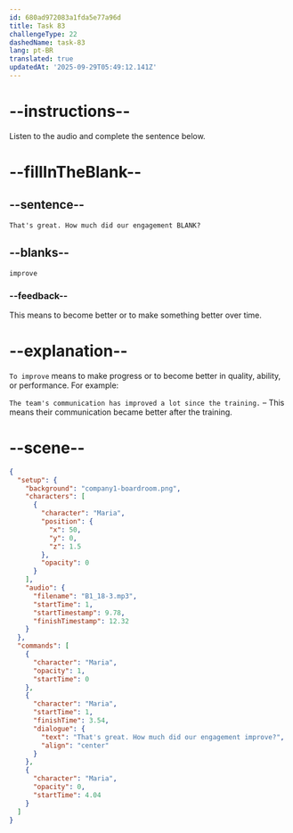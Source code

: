 ```yaml
---
id: 680ad972083a1fda5e77a96d
title: Task 83
challengeType: 22
dashedName: task-83
lang: pt-BR
translated: true
updatedAt: '2025-09-29T05:49:12.141Z'
---
```


<!-- (Audio) Maria: That's great. How much did our engagement improve? -->

# --instructions--

Listen to the audio and complete the sentence below.

# --fillInTheBlank--

## --sentence--

`That's great. How much did our engagement BLANK?`

## --blanks--

`improve`

### --feedback--

This means to become better or to make something better over time.

# --explanation--

`To improve` means to make progress or to become better in quality, ability, or performance. For example:

`The team's communication has improved a lot since the training.` – This means their communication became better after the training.

# --scene--

```json
{
  "setup": {
    "background": "company1-boardroom.png",
    "characters": [
      {
        "character": "Maria",
        "position": {
          "x": 50,
          "y": 0,
          "z": 1.5
        },
        "opacity": 0
      }
    ],
    "audio": {
      "filename": "B1_18-3.mp3",
      "startTime": 1,
      "startTimestamp": 9.78,
      "finishTimestamp": 12.32
    }
  },
  "commands": [
    {
      "character": "Maria",
      "opacity": 1,
      "startTime": 0
    },
    {
      "character": "Maria",
      "startTime": 1,
      "finishTime": 3.54,
      "dialogue": {
        "text": "That's great. How much did our engagement improve?",
        "align": "center"
      }
    },
    {
      "character": "Maria",
      "opacity": 0,
      "startTime": 4.04
    }
  ]
}
```
